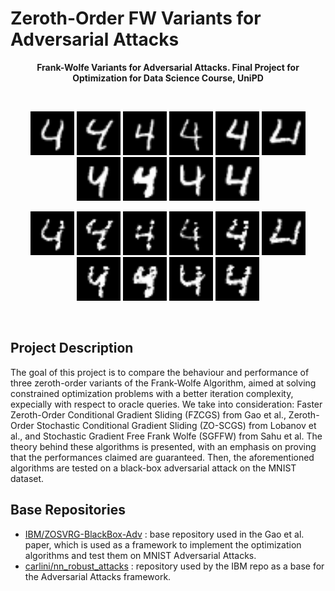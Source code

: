 # Zeroth-Order FW Variants for Adversarial Attacks
<p align="center">  
<b>Frank-Wolfe Variants for Adversarial Attacks. Final Project for Optimization for Data Science Course, UniPD</b>
</p>

</br>


<p align="center">
  
<img src="/Sample-Output/ZOSVRG-Sample-1/0004.png" width="70" height="70">
<img src="/Sample-Output/ZOSVRG-Sample-1/0006.png" width="70" height="70">
<img src="/Sample-Output/ZOSVRG-Sample-1/0019.png" width="70" height="70">
<img src="/Sample-Output/ZOSVRG-Sample-1/0024.png" width="70" height="70">
<img src="/Sample-Output/ZOSVRG-Sample-1/0027.png" width="70" height="70">
<img src="/Sample-Output/ZOSVRG-Sample-1/0033.png" width="70" height="70">
<img src="/Sample-Output/ZOSVRG-Sample-1/0042.png" width="70" height="70">
<img src="/Sample-Output/ZOSVRG-Sample-1/0048.png" width="70" height="70">
<img src="/Sample-Output/ZOSVRG-Sample-1/0049.png" width="70" height="70">
<img src="/Sample-Output/ZOSVRG-Sample-1/0056.png" width="70" height="70">

</p>

<p align="center">

<img src="/Sample-Output/ZOSVRG-Sample-1/Adv_id4_Orig4_Adv9.png" width="70" height="70">
<img src="/Sample-Output/ZOSVRG-Sample-1/Adv_id6_Orig4_Adv8.png" width="70" height="70">
<img src="/Sample-Output/ZOSVRG-Sample-1/Adv_id19_Orig4_Adv2.png" width="70" height="70">
<img src="/Sample-Output/ZOSVRG-Sample-1/Adv_id24_Orig4_Adv9.png" width="70" height="70">
<img src="/Sample-Output/ZOSVRG-Sample-1/Adv_id27_Orig4_Adv9.png" width="70" height="70">
<img src="/Sample-Output/ZOSVRG-Sample-1/Adv_id33_Orig4_Adv2.png" width="70" height="70">
<img src="/Sample-Output/ZOSVRG-Sample-1/Adv_id42_Orig4_Adv9.png" width="70" height="70">
<img src="/Sample-Output/ZOSVRG-Sample-1/Adv_id48_Orig4_Adv9.png" width="70" height="70">
<img src="/Sample-Output/ZOSVRG-Sample-1/Adv_id49_Orig4_Adv9.png" width="70" height="70">
<img src="/Sample-Output/ZOSVRG-Sample-1/Adv_id56_Orig4_Adv9.png" width="70" height="70">

</p>

</br>

## Project Description

The goal of this project is to compare the behaviour and performance
of three zeroth-order variants of the Frank-Wolfe Algorithm, aimed at 
solving constrained optimization problems with a better iteration complexity,
expecially with respect to oracle queries.
We take into consideration: Faster Zeroth-Order Conditional Gradient Sliding (FZCGS)
from Gao et al., Zeroth-Order Stochastic Conditional Gradient Sliding 
(ZO-SCGS) from Lobanov et al., and Stochastic Gradient Free Frank Wolfe 
(SGFFW) from Sahu et al. The theory behind these algorithms is presented,
with an emphasis on proving that the performances claimed are guaranteed. Then,
the aforementioned algorithms are tested on a black-box adversarial attack
on the MNIST dataset. 

## Base Repositories

-  [IBM/ZOSVRG-BlackBox-Adv](https://github.com/IBM/ZOSVRG-BlackBox-Adv/tree/master) : base repository used in the Gao et al. paper, which is used as a framework to implement the optimization algorithms and test them on MNIST Adversarial Attacks.
-  [carlini/nn_robust_attacks](https://github.com/carlini/nn_robust_attacks) : repository used by the IBM repo as a base for the Adversarial Attacks framework.


